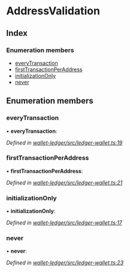 # AddressValidation

## Index

### Enumeration members

* [everyTransaction](_ledger_wallet_.addressvalidation.md#everytransaction)
* [firstTransactionPerAddress](_ledger_wallet_.addressvalidation.md#firsttransactionperaddress)
* [initializationOnly](_ledger_wallet_.addressvalidation.md#initializationonly)
* [never](_ledger_wallet_.addressvalidation.md#never)

## Enumeration members

### everyTransaction

• **everyTransaction**:

_Defined in_ [_wallet-ledger/src/ledger-wallet.ts:19_](https://github.com/celo-org/celo-monorepo/blob/master/packages/sdk/wallets/wallet-ledger/src/ledger-wallet.ts#L19)

### firstTransactionPerAddress

• **firstTransactionPerAddress**:

_Defined in_ [_wallet-ledger/src/ledger-wallet.ts:21_](https://github.com/celo-org/celo-monorepo/blob/master/packages/sdk/wallets/wallet-ledger/src/ledger-wallet.ts#L21)

### initializationOnly

• **initializationOnly**:

_Defined in_ [_wallet-ledger/src/ledger-wallet.ts:17_](https://github.com/celo-org/celo-monorepo/blob/master/packages/sdk/wallets/wallet-ledger/src/ledger-wallet.ts#L17)

### never

• **never**:

_Defined in_ [_wallet-ledger/src/ledger-wallet.ts:23_](https://github.com/celo-org/celo-monorepo/blob/master/packages/sdk/wallets/wallet-ledger/src/ledger-wallet.ts#L23)

